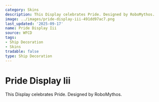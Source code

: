 ```yaml
---
category: Skins
description: This Display celebrates Pride. Designed by RoboMythos.
image: ../images/pride-display-iii-491dd97ac7.png
last_updated: '2025-09-17'
name: Pride Display Iii
source: WFCD
tags:
- Ship Decoration
- Skins
tradable: false
type: Ship Decoration
---
```


# Pride Display Iii

This Display celebrates Pride. Designed by RoboMythos.

